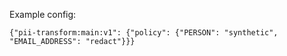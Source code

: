 Example config:
```
{"pii-transform:main:v1": {"policy": {"PERSON": "synthetic", "EMAIL_ADDRESS": "redact"}}}
```